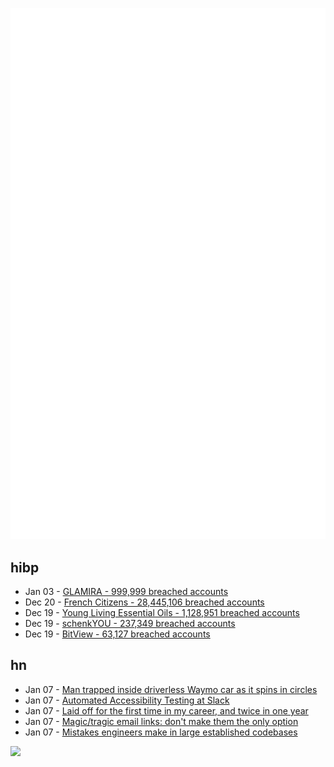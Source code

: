 ![Metrics](https://raw.githubusercontent.com/phixion/phixion/master/metrics.svg)

## hibp

<!--
for https://github.com/phixion/phixion/blob/main/.github/workflows/feeds.yml
-->
<!--START_SECTION:haveibeenpwnd-->
- Jan 03 - [GLAMIRA - 999,999 breached accounts](https://haveibeenpwned.com/PwnedWebsites#GLAMIRA)
- Dec 20 - [French Citizens - 28,445,106 breached accounts](https://haveibeenpwned.com/PwnedWebsites#FrenchCitizens)
- Dec 19 - [Young Living Essential Oils - 1,128,951 breached accounts](https://haveibeenpwned.com/PwnedWebsites#YoungLivingEssentialOils)
- Dec 19 - [schenkYOU - 237,349 breached accounts](https://haveibeenpwned.com/PwnedWebsites#schenkYOU)
- Dec 19 - [BitView - 63,127 breached accounts](https://haveibeenpwned.com/PwnedWebsites#BitView)
<!--END_SECTION:haveibeenpwnd-->

## hn

<!--
for https://github.com/phixion/phixion/blob/main/.github/workflows/feeds.yml
-->
<!--START_SECTION:hn-->
- Jan 07 - [Man trapped inside driverless Waymo car as it spins in circles](https://www.bbc.co.uk/news/videos/c70e2g09ng9o)
- Jan 07 - [Automated Accessibility Testing at Slack](https://slack.engineering/automated-accessibility-testing-at-slack/)
- Jan 07 - [Laid off for the first time in my career, and twice in one year](https://dillonshook.com/laid-off/)
- Jan 07 - [Magic/tragic email links: don't make them the only option](https://recyclebin.zip/posts/annoyinglinks/)
- Jan 07 - [Mistakes engineers make in large established codebases](https://www.seangoedecke.com/large-established-codebases/)
<!--END_SECTION:hn-->

<!--
for https://yhype.me
-->
![](https://hit.yhype.me/github/profile?user_id=13013670)
